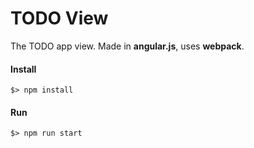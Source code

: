 # TODO View
The TODO app view. Made in **angular.js**, uses **webpack**.

#### Install
```
$> npm install
```

#### Run
```
$> npm run start
```
